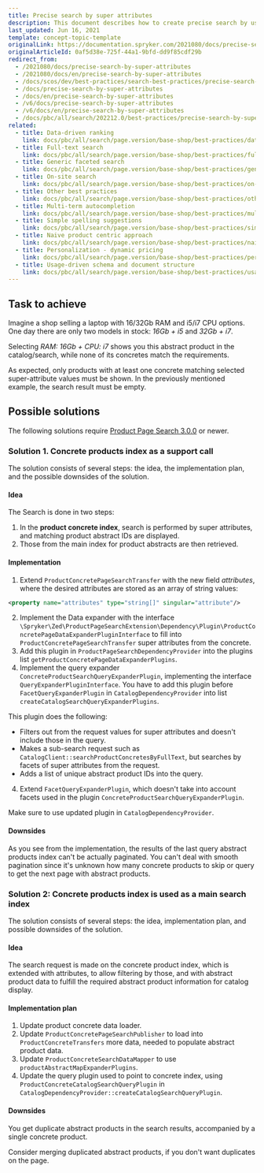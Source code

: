 ```yaml
---
title: Precise search by super attributes
description: This document describes how to create precise search by using super attributes in your Spryker based shop.
last_updated: Jun 16, 2021
template: concept-topic-template
originalLink: https://documentation.spryker.com/2021080/docs/precise-search-by-super-attributes
originalArticleId: 0af5d38e-725f-44a1-9bfd-dd9f85cdf29b
redirect_from:
  - /2021080/docs/precise-search-by-super-attributes
  - /2021080/docs/en/precise-search-by-super-attributes
  - /docs/scos/dev/best-practices/search-best-practices/precise-search-by-super-attributes.html
  - /docs/precise-search-by-super-attributes
  - /docs/en/precise-search-by-super-attributes
  - /v6/docs/precise-search-by-super-attributes
  - /v6/docs/en/precise-search-by-super-attributes
  - /docs/pbc/all/search/202212.0/best-practices/precise-search-by-super-attributes.html
related:
  - title: Data-driven ranking
    link: docs/pbc/all/search/page.version/base-shop/best-practices/data-driven-ranking.html
  - title: Full-text search
    link: docs/pbc/all/search/page.version/base-shop/best-practices/full-text-search.html
  - title: Generic faceted search
    link: docs/pbc/all/search/page.version/base-shop/best-practices/generic-faceted-search.html
  - title: On-site search
    link: docs/pbc/all/search/page.version/base-shop/best-practices/on-site-search.html
  - title: Other best practices
    link: docs/pbc/all/search/page.version/base-shop/best-practices/other-best-practices.html
  - title: Multi-term autocompletion
    link: docs/pbc/all/search/page.version/base-shop/best-practices/multi-term-auto-completion.html
  - title: Simple spelling suggestions
    link: docs/pbc/all/search/page.version/base-shop/best-practices/simple-spelling-suggestions.html
  - title: Naive product centric approach
    link: docs/pbc/all/search/page.version/base-shop/best-practices/naive-product-centric-approach.html
  - title: Personalization - dynamic pricing
    link: docs/pbc/all/search/page.version/base-shop/best-practices/personalization-dynamic-pricing.html
  - title: Usage-driven schema and document structure
    link: docs/pbc/all/search/page.version/base-shop/best-practices/usage-driven-schema-and-document-structure.html
---
```


## Task to achieve

Imagine a shop selling a laptop with 16/32Gb RAM and i5/i7 CPU options. One day there are only two models in stock: *16Gb + i5* and *32Gb + i7*.

Selecting *RAM: 16Gb + CPU: i7* shows you this abstract product in the catalog/search, while none of its concretes match the requirements.

As expected,  only products with at least one concrete matching selected super-attribute values must be shown. In the previously mentioned example, the search result must be empty.

## Possible solutions

The following solutions require [Product Page Search 3.0.0](https://github.com/spryker/product-page-search/releases/tag/3.0.0) or newer.

### Solution 1. Concrete products index as a support call

The solution consists of several steps: the idea, the implementation plan, and the possible downsides of the solution.

#### Idea

The Search is done in two steps:
1. In the **product concrete index**, search is performed by super attributes, and matching product abstract IDs are displayed.
2. Those from the main index for product abstracts are then retrieved.

#### Implementation

1. Extend `ProductConcretePageSearchTransfer` with the new field *attributes*, where the desired attributes are stored as an array of string values:

```XML
<property name="attributes" type="string[]" singular="attribute"/>
```

2. Implement the Data expander with the interface `\Spryker\Zed\ProductPageSearchExtension\Dependency\Plugin\ProductConcretePageDataExpanderPluginInterface` to fill into `ProductConcretePageSearchTransfer` super attributes from the concrete.
3. Add this plugin in `ProductPageSearchDependencyProvider` into the plugins list `getProductConcretePageDataExpanderPlugins`.
3. Implement the query expander `ConcreteProductSearchQueryExpanderPlugin`, implementing the interface `QueryExpanderPluginInterface`. You have to add this plugin before `FacetQueryExpanderPlugin` in `CatalogDependencyProvider` into list `createCatalogSearchQueryExpanderPlugins`.

This plugin does the following:
- Filters out from the request values for super attributes and doesn't include those in the query.
- Makes a sub-search request such as  `CatalogClient::searchProductConcretesByFullText`, but searches by facets of super attributes from the request.
- Adds a list of unique abstract product IDs into the query.


4. Extend `FacetQueryExpanderPlugin`, which doesn't take into account facets used in the plugin `ConcreteProductSearchQueryExpanderPlugin`.


Make sure to use updated plugin in `CatalogDependencyProvider`.

#### Downsides

As you see from the implementation, the results of the last query abstract products index can't be actually paginated. You can't deal with smooth pagination since it's unknown how many concrete products to skip or query to get the next page with abstract products.


### Solution 2: Concrete products index is used as a main search index

The solution consists of several steps: the idea, implementation plan, and possible downsides of the solution.

#### Idea

The search request is made on the concrete product index, which is extended with attributes, to allow filtering by those, and with abstract product data to fulfill the required abstract product information for catalog display.

#### Implementation plan

1. Update product concrete data loader.
2. Update `ProductConcretePageSearchPublisher` to load into `ProductConcreteTransfers` more data, needed to populate abstract product data.
3. Update `ProductConcreteSearchDataMapper` to use `productAbstractMapExpanderPlugins`.
4. Update the query plugin used to point to concrete index, using `ProductConcreteCatalogSearchQueryPlugin` in `CatalogDependencyProvider::createCatalogSearchQueryPlugin`.

#### Downsides

You get duplicate abstract products in the search results, accompanied by a single concrete product.

Consider merging duplicated abstract products, if you don't want duplicates on the page.
